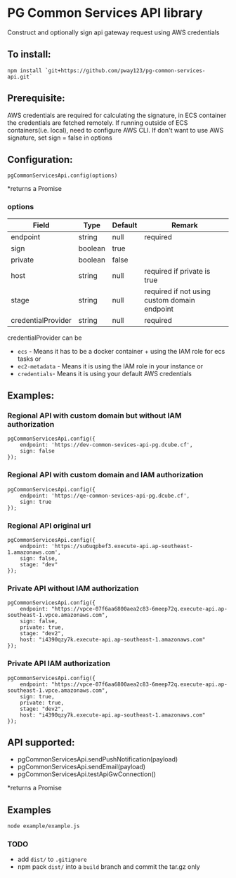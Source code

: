 # PG Common Services API library
Construct and optionally sign api gateway request using AWS credentials

## To install:
```
npm install `git+https://github.com/pway123/pg-common-services-api.git`
```

## Prerequisite:
AWS credentials are required for calculating the signature, in ECS container the credentials are fetched remotely. If running outside of ECS containers(i.e. local), need to configure AWS CLI.
If don't want to use AWS signature, set sign = false in options


## Configuration:
```
pgCommonServicesApi.config(options)
```
*returns a Promise

### options
| Field    | Type    | Default | Remark                                       |
|----------|---------|---------|----------------------------------------------|
| endpoint | string  | null    | required                                     |
| sign     | boolean | true    |                                              |
| private  | boolean | false   |                                              |
| host     | string  | null    | required if private is true                  |
| stage    | string  | null    | required if not using custom domain endpoint |
| credentialProvider    | string  | null    | required                        |

credentialProvider can be 
- `ecs` - Means it has to be a docker container + using the IAM role for ecs tasks
or 
- `ec2-metadata` - Means it is using the IAM role in your instance
or 
- `credentials`- Means it is using your default AWS credentials

## Examples:

### Regional API with custom domain but without IAM authorization
```
pgCommonServicesApi.config({
    endpoint: 'https://dev-common-sevices-api-pg.dcube.cf',
    sign: false
});
```

### Regional API with custom domain and IAM authorization
```
pgCommonServicesApi.config({
    endpoint: 'https://qe-common-sevices-api-pg.dcube.cf',
    sign: true
});
```

### Regional API original url
```
pgCommonServicesApi.config({
    endpoint: 'https://su6uqpbef3.execute-api.ap-southeast-1.amazonaws.com',
    sign: false,
    stage: "dev"
});
```

### Private API without IAM authorization
```
pgCommonServicesApi.config({
    endpoint: "https://vpce-07f6aa6800aea2c83-6meep72q.execute-api.ap-southeast-1.vpce.amazonaws.com",
    sign: false,
    private: true,
    stage: "dev2",
    host: "i4390qzy7k.execute-api.ap-southeast-1.amazonaws.com"
});
```

### Private API IAM authorization
```
pgCommonServicesApi.config({
    endpoint: "https://vpce-07f6aa6800aea2c83-6meep72q.execute-api.ap-southeast-1.vpce.amazonaws.com",
    sign: true,
    private: true,
    stage: "dev2",
    host: "i4390qzy7k.execute-api.ap-southeast-1.amazonaws.com"
});
```

## API supported:
- pgCommonServicesApi.sendPushNotification(payload)
- pgCommonServicesApi.sendEmail(payload)
- pgCommonServicesApi.testApiGwConnection()

*returns a Promise

## Examples

```sh
node example/example.js
```

### TODO

- add `dist/` to `.gitignore`
- npm pack `dist/` into a `build` branch and commit the tar.gz only
